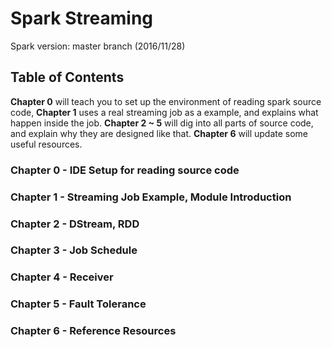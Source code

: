 # Spark Streaming
Spark version: master branch (2016/11/28)

## Table of Contents
**Chapter 0** will teach you to set up the environment of reading spark source code, **Chapter 1** uses a real streaming job as a example, and explains what happen inside the job. **Chapter 2 ~ 5** will dig into all parts of source code, and explain why they are designed like that. **Chapter 6** will update some useful resources.

### Chapter 0 - IDE Setup for reading source code
### Chapter 1 - Streaming Job Example, Module Introduction
### Chapter 2 - DStream, RDD
### Chapter 3 - Job Schedule
### Chapter 4 - Receiver
### Chapter 5 - Fault Tolerance
### Chapter 6 - Reference Resources



